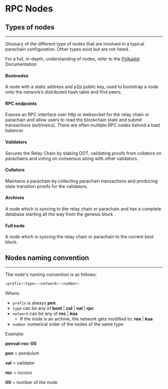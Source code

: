 # RPC Nodes

## Types of nodes

***

Glossary of the different type of nodes that are involved in a typical parachain configuration. Other types exist but are not listed.



For a full, in-depth, understanding of nodes, refer to the [Polkadot](https://wiki.polkadot.network/docs/learn-architecture) Documentation

#### **Bootnodes**

A node with a static address and p2p public key, used to bootstrap a node onto the network’s distributed hash table and find peers.

#### **RPC endpoints**

Expose an RPC interface over http or websocket for the relay chain or parachain and allow users to read the blockchain state and submit transactions (extrinsics). There are often multiple RPC nodes behind a load balancer.

#### **Validators**

Secures the Relay Chain by staking DOT, validating proofs from collators on parachains and voting on consensus along with other validators.

#### **Collators**

Maintains a parachain by collecting parachain transactions and producing state transition proofs for the validators.

#### **Archives**

A node which is syncing to the relay chain or parachain and has a complete database starting all the way from the genesis block .

#### **Full node**

A node which is syncing the relay chain or parachain to the current best block.



## Nodes naming convention

***

The node's naming convention is as follows:

```bash
<prefix><type>-<network>-<number>
```

Where:

* `prefix` is always **pen**
* `type` can be any of **boot** | **col** | **val** | **rpc**
* `network` can be any of **roc** | **kus**
  * If the node is an archive, the network gets modified to: **roa** | **kua**
* `number` numerical order of the nodes of the same type



Example:

**penval-roc**-**00**

**pen** = pendulum

**val** = validator

**roc** = rococo

**00** = number of the node

